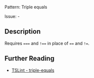 Pattern: Triple equals

Issue: -

## Description

Requires `===` and `!==` in place of `==` and `!=`.

## Further Reading

* [TSLint - triple-equals](https://palantir.github.io/tslint/rules/triple-equals)